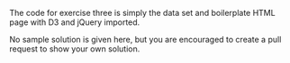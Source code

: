 The code for exercise three is simply the data set and boilerplate HTML page with D3 and jQuery imported.

No sample solution is given here, but you are encouraged to create a pull request to show your own solution.
